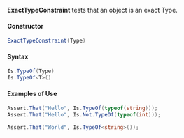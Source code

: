 **ExactTypeConstraint** tests that an object is an exact Type.

#### Constructor

```C#
ExactTypeConstraint(Type)
```

#### Syntax

```C#
Is.TypeOf(Type)
Is.TypeOf<T>()
```

#### Examples of Use

```C#
Assert.That("Hello", Is.TypeOf(typeof(string)));
Assert.That("Hello", Is.Not.TypeOf(typeof(int)));

Assert.That("World", Is.TypeOf<string>());
```

